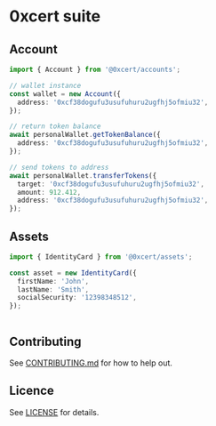 # 0xcert suite

## Account

```ts
import { Account } from '@0xcert/accounts';

// wallet instance
const wallet = new Account({
  address: '0xcf38dogufu3usufuhuru2ugfhj5ofmiu32',
});

// return token balance
await personalWallet.getTokenBalance({
  address: '0xcf38dogufu3usufuhuru2ugfhj5ofmiu32',
});

// send tokens to address
await personalWallet.transferTokens({
  target: '0xcf38dogufu3usufuhuru2ugfhj5ofmiu32',
  amount: 912.412,
  address: '0xcf38dogufu3usufuhuru2ugfhj5ofmiu32',
});
```

## Assets

```ts
import { IdentityCard } from '@0xcert/assets';

const asset = new IdentityCard({
  firstName: 'John',
  lastName: 'Smith',
  socialSecurity: '12398348512',
});



```

## Contributing

See [CONTRIBUTING.md](https://github.com/0xcert/suite/blob/master/CONTRIBUTING.md) for how to help out.

## Licence

See [LICENSE](https://github.com/0xcert/suite/blob/master/LICENCE) for details.
